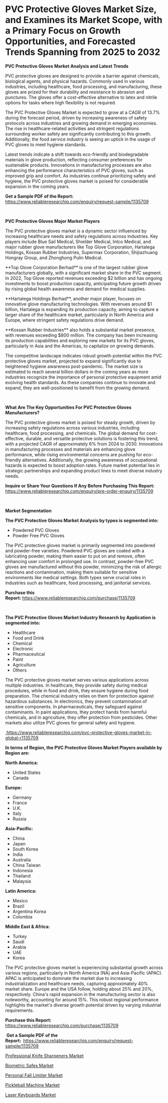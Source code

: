<p><h1>PVC Protective Gloves Market Size, and Examines its Market Scope, with a Primary Focus on Growth Opportunities, and Forecasted Trends Spanning from 2025 to 2032</h1></p><p><strong>PVC Protective Gloves Market Analysis and Latest Trends</strong></p>
<p><p>PVC protective gloves are designed to provide a barrier against chemicals, biological agents, and physical hazards. Commonly used in various industries, including healthcare, food processing, and manufacturing, these gloves are prized for their durability and resistance to abrasion and punctures. The gloves offer a cost-effective alternative to latex and nitrile options for tasks where high flexibility is not required.</p><p>The PVC Protective Gloves Market is expected to grow at a CAGR of 13.7% during the forecast period, driven by increasing awareness of safety protocols across industries and growing demand in emerging economies. The rise in healthcare-related activities and stringent regulations surrounding worker safety are significantly contributing to this growth. Additionally, the food service industry is seeing an uptick in the usage of PVC gloves to meet hygiene standards.</p><p>Latest trends indicate a shift towards eco-friendly and biodegradable materials in glove production, reflecting consumer preferences for sustainable products. Innovations in manufacturing processes are also enhancing the performance characteristics of PVC gloves, such as improved grip and comfort. As industries continue prioritizing safety and hygiene, the PVC protective gloves market is poised for considerable expansion in the coming years.</p></p>
<p><strong>Get a Sample PDF of the Report:&nbsp;</strong> <a href="https://www.reliableresearchiq.com/enquiry/request-sample/1135709?utm_campaign=1900&utm_medium=2&utm_source=Github&utm_content=ia&utm_term=04042025&utm_id=pvc-protective-gloves">https://www.reliableresearchiq.com/enquiry/request-sample/1135709</a></p>
<p>&nbsp;</p>
<p><strong>PVC Protective Gloves Major Market Players</strong></p>
<p><p>The PVC protective gloves market is a dynamic sector influenced by increasing healthcare needs and safety regulations across industries. Key players include Blue Sail Medical, Shielder Medical, Intco Medical, and major rubber glove manufacturers like Top Glove Corporation, Hartalega Holdings, Kossan Rubber Industries, Supermax Corporation, Shijiazhuang Hongray Group, and Zhonghong Pulin Medical.</p><p>**Top Glove Corporation Berhad** is one of the largest rubber glove manufacturers globally, with a significant market share in the PVC segment. In 2022, Top Glove reported revenues exceeding $2 billion and has ongoing investments to boost production capacity, anticipating future growth driven by rising global health awareness and demand for medical supplies.</p><p>**Hartalega Holdings Berhad**, another major player, focuses on innovative glove manufacturing technologies. With revenues around $1 billion, Hartalega is expanding its production capacity, aiming to capture a larger share of the healthcare market, particularly in North America and Europe, where stringent safety regulations drive demand.</p><p>**Kossan Rubber Industries** also holds a substantial market presence, with revenues exceeding $800 million. The company has been increasing its production capabilities and exploring new markets for its PVC gloves, particularly in Asia and the Americas, to capitalize on growing demands.</p><p>The competitive landscape indicates robust growth potential within the PVC protective gloves market, projected to expand significantly due to heightened hygiene awareness post-pandemic. The market size is estimated to reach several billion dollars in the coming years as more industries recognize the importance of personal protective equipment amid evolving health standards. As these companies continue to innovate and expand, they are well-positioned to benefit from the growing demand.</p></p>
<p>&nbsp;</p>
<p><strong>What Are The Key Opportunities For PVC Protective Gloves Manufacturers?</strong></p>
<p><p>The PVC protective gloves market is poised for steady growth, driven by increasing safety regulations across various industries, including healthcare, food processing, and chemicals. The global demand for cost-effective, durable, and versatile protective solutions is fostering this trend, with a projected CAGR of approximately 6% from 2024 to 2030. Innovations in manufacturing processes and materials are enhancing glove performance, while rising environmental concerns are pushing for eco-friendly alternatives. Additionally, the growing awareness of occupational hazards is expected to boost adoption rates. Future market potential lies in strategic partnerships and expanding product lines to meet diverse industry needs.</p></p>
<p><strong>Inquire or Share Your Questions If Any Before Purchasing This Report:</strong> <a href="https://www.reliableresearchiq.com/enquiry/pre-order-enquiry/1135709?utm_campaign=1900&utm_medium=2&utm_source=Github&utm_content=ia&utm_term=04042025&utm_id=pvc-protective-gloves">https://www.reliableresearchiq.com/enquiry/pre-order-enquiry/1135709</a></p>
<p>&nbsp;</p>
<p><strong>Market Segmentation</strong></p>
<p><strong>The PVC Protective Gloves Market Analysis by types is segmented into:</strong></p>
<p><ul><li>Powdered PVC Gloves</li><li>Powder Free PVC Gloves</li></ul></p>
<p><p>The PVC protective gloves market is primarily segmented into powdered and powder-free varieties. Powdered PVC gloves are coated with a lubricating powder, making them easier to put on and remove, often enhancing user comfort in prolonged use. In contrast, powder-free PVC gloves are manufactured without this powder, minimizing the risk of allergic reactions and contamination, making them suitable for sensitive environments like medical settings. Both types serve crucial roles in industries such as healthcare, food processing, and janitorial services.</p></p>
<p><strong>Purchase this Report:&nbsp;</strong><a href="https://www.reliableresearchiq.com/purchase/1135709?utm_campaign=1900&utm_medium=2&utm_source=Github&utm_content=ia&utm_term=04042025&utm_id=pvc-protective-gloves">https://www.reliableresearchiq.com/purchase/1135709</a></p>
<p>&nbsp;</p>
<p><strong>The PVC Protective Gloves Market Industry Research by Application is segmented into:</strong></p>
<p><ul><li>Healthcare</li><li>Food and Drink</li><li>Chemical</li><li>Electronic</li><li>Pharmaceutical</li><li>Paint</li><li>Agriculture</li><li>Others</li></ul></p>
<p><p>The PVC protective gloves market serves various applications across multiple industries. In healthcare, they provide safety during medical procedures, while in food and drink, they ensure hygiene during food preparation. The chemical industry relies on them for protection against hazardous substances. In electronics, they prevent contamination of sensitive components. In pharmaceuticals, they safeguard against contaminants. In paint applications, they protect hands from harmful chemicals, and in agriculture, they offer protection from pesticides. Other markets also utilize PVC gloves for general safety and hygiene.</p></p>
<p><a href="https://www.reliableresearchiq.com/pvc-protective-gloves-market-in-global-r1135709?utm_campaign=1900&utm_medium=2&utm_source=Github&utm_content=ia&utm_term=04042025&utm_id=pvc-protective-gloves">&nbsp;https://www.reliableresearchiq.com/pvc-protective-gloves-market-in-global-r1135709</a></p>
<p><strong>In terms of Region, the PVC Protective Gloves Market Players available by Region are:</strong></p>
<p>
    <p> <strong> North America: </strong>
        <ul>
            <li>United States</li>
            <li>Canada</li>
        </ul>
        </p> 
    <p> <strong> Europe: </strong>
        <ul>
            <li>Germany</li>
            <li>France</li>
            <li>U.K.</li>
            <li>Italy</li>
            <li>Russia</li>
        </ul>
        </p> 
    <p> <strong> Asia-Pacific: </strong>
        <ul>
            <li>China</li>
            <li>Japan</li>
            <li>South Korea</li>
            <li>India</li>
            <li>Australia</li>
            <li>China Taiwan</li>
            <li>Indonesia</li>
            <li>Thailand</li>
            <li>Malaysia</li>
        </ul>
        </p> 
    <p> <strong> Latin America: </strong>
        <ul>
            <li>Mexico</li>
            <li>Brazil</li>
            <li>Argentina Korea</li>
            <li>Colombia</li>
        </ul>
        </p> 
    <p> <strong> Middle East & Africa: </strong>
        <ul>
            <li>Turkey</li>
            <li>Saudi</li>
            <li>Arabia</li>
            <li>UAE</li>
            <li>Korea</li>
        </ul>
    </p>
    </p>
<p><p>The PVC protective gloves market is experiencing substantial growth across various regions, particularly in North America (NA) and Asia-Pacific (APAC). APAC is anticipated to dominate the market due to increasing industrialization and healthcare needs, capturing approximately 40% market share. Europe and the USA follow, holding about 25% and 20%, respectively. China's rapid expansion in the manufacturing sector is also noteworthy, accounting for around 15%. This robust regional performance highlights the market's diverse growth potential driven by varying industrial requirements.</p></p>
<p><strong>Purchase this Report: </strong><a href="https://www.reliableresearchiq.com/purchase/1135709?utm_campaign=1900&utm_medium=2&utm_source=Github&utm_content=ia&utm_term=04042025&utm_id=pvc-protective-gloves">https://www.reliableresearchiq.com/purchase/1135709</a></p>
<p>&nbsp;<strong>Get a Sample PDF of the Report:&nbsp;&nbsp;</strong><a href="https://www.reliableresearchiq.com/enquiry/request-sample/1135709?utm_campaign=1900&utm_medium=2&utm_source=Github&utm_content=ia&utm_term=04042025&utm_id=pvc-protective-gloves">https://www.reliableresearchiq.com/enquiry/request-sample/1135709</a></p>
<p><strong></strong></p>
<p><p><a href="https://github.com/leoustolja/Market-Research-Report-List-1/blob/main/professional-knife-sharpeners-market.md?utm_campaign=1900&utm_medium=2&utm_source=Github&utm_content=ia&utm_term=04042025&utm_id=pvc-protective-gloves">Professional Knife Sharpeners Market</a></p><p><a href="https://github.com/bichukapac/Market-Research-Report-List-1/blob/main/biometric-safes-market.md?utm_campaign=1900&utm_medium=2&utm_source=Github&utm_content=ia&utm_term=04042025&utm_id=pvc-protective-gloves">Biometric Safes Market</a></p><p><a href="https://github.com/laveeasaadrh/Market-Research-Report-List-1/blob/main/personal-fall-limiter-market.md?utm_campaign=1900&utm_medium=2&utm_source=Github&utm_content=ia&utm_term=04042025&utm_id=pvc-protective-gloves">Personal Fall Limiter Market</a></p><p><a href="https://github.com/madethkijori/Market-Research-Report-List-1/blob/main/pickleball-machine-market.md?utm_campaign=1900&utm_medium=2&utm_source=Github&utm_content=ia&utm_term=04042025&utm_id=pvc-protective-gloves">Pickleball Machine Market</a></p><p><a href="https://github.com/ayondaylos/Market-Research-Report-List-1/blob/main/laser-keyboards-market.md?utm_campaign=1900&utm_medium=2&utm_source=Github&utm_content=ia&utm_term=04042025&utm_id=pvc-protective-gloves">Laser Keyboards Market</a></p></p>